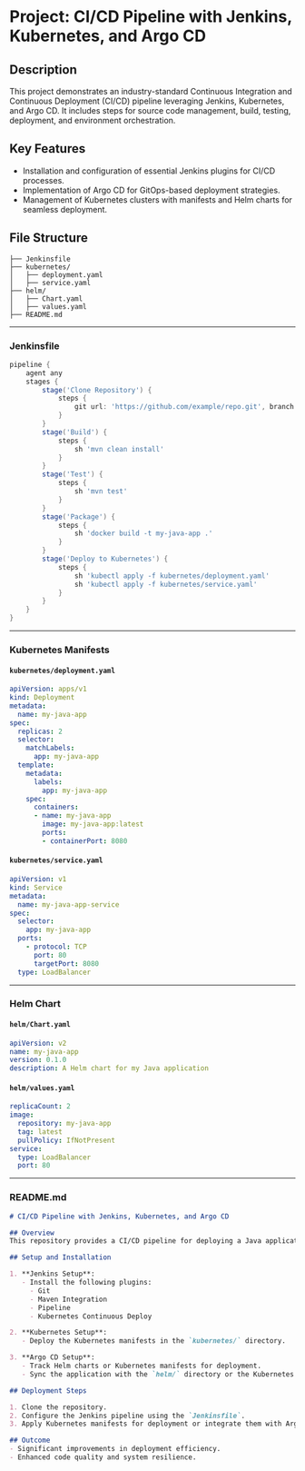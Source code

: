 
# Project: CI/CD Pipeline with Jenkins, Kubernetes, and Argo CD

## Description
This project demonstrates an industry-standard Continuous Integration and Continuous Deployment (CI/CD) pipeline leveraging Jenkins, Kubernetes, and Argo CD. It includes steps for source code management, build, testing, deployment, and environment orchestration.

## Key Features
- Installation and configuration of essential Jenkins plugins for CI/CD processes.
- Implementation of Argo CD for GitOps-based deployment strategies.
- Management of Kubernetes clusters with manifests and Helm charts for seamless deployment.

## File Structure
```plaintext
├── Jenkinsfile
├── kubernetes/
│   ├── deployment.yaml
│   ├── service.yaml
├── helm/
│   ├── Chart.yaml
│   ├── values.yaml
├── README.md
```

---

### Jenkinsfile
```groovy
pipeline {
    agent any
    stages {
        stage('Clone Repository') {
            steps {
                git url: 'https://github.com/example/repo.git', branch: 'main'
            }
        }
        stage('Build') {
            steps {
                sh 'mvn clean install'
            }
        }
        stage('Test') {
            steps {
                sh 'mvn test'
            }
        }
        stage('Package') {
            steps {
                sh 'docker build -t my-java-app .'
            }
        }
        stage('Deploy to Kubernetes') {
            steps {
                sh 'kubectl apply -f kubernetes/deployment.yaml'
                sh 'kubectl apply -f kubernetes/service.yaml'
            }
        }
    }
}
```

---

### Kubernetes Manifests

#### `kubernetes/deployment.yaml`
```yaml
apiVersion: apps/v1
kind: Deployment
metadata:
  name: my-java-app
spec:
  replicas: 2
  selector:
    matchLabels:
      app: my-java-app
  template:
    metadata:
      labels:
        app: my-java-app
    spec:
      containers:
      - name: my-java-app
        image: my-java-app:latest
        ports:
        - containerPort: 8080
```

#### `kubernetes/service.yaml`
```yaml
apiVersion: v1
kind: Service
metadata:
  name: my-java-app-service
spec:
  selector:
    app: my-java-app
  ports:
    - protocol: TCP
      port: 80
      targetPort: 8080
  type: LoadBalancer
```

---

### Helm Chart

#### `helm/Chart.yaml`
```yaml
apiVersion: v2
name: my-java-app
version: 0.1.0
description: A Helm chart for my Java application
```

#### `helm/values.yaml`
```yaml
replicaCount: 2
image:
  repository: my-java-app
  tag: latest
  pullPolicy: IfNotPresent
service:
  type: LoadBalancer
  port: 80
```

---

### README.md
```markdown
# CI/CD Pipeline with Jenkins, Kubernetes, and Argo CD

## Overview
This repository provides a CI/CD pipeline for deploying a Java application using Jenkins, Kubernetes, and Argo CD. The project demonstrates the installation, configuration, and integration of these tools to achieve seamless deployments.

## Setup and Installation

1. **Jenkins Setup**:
   - Install the following plugins:
     - Git
     - Maven Integration
     - Pipeline
     - Kubernetes Continuous Deploy

2. **Kubernetes Setup**:
   - Deploy the Kubernetes manifests in the `kubernetes/` directory.

3. **Argo CD Setup**:
   - Track Helm charts or Kubernetes manifests for deployment.
   - Sync the application with the `helm/` directory or the Kubernetes YAMLs.

## Deployment Steps

1. Clone the repository.
2. Configure the Jenkins pipeline using the `Jenkinsfile`.
3. Apply Kubernetes manifests for deployment or integrate them with Argo CD.

## Outcome
- Significant improvements in deployment efficiency.
- Enhanced code quality and system resilience.

